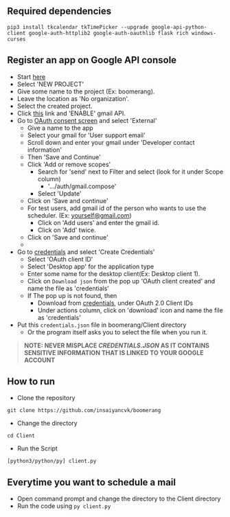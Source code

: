 ## Required dependencies

```
pip3 install tkcalendar tkTimePicker --upgrade google-api-python-client google-auth-httplib2 google-auth-oauthlib flask rich windows-curses
```

## Register an app on Google API console
- Start [here](https://console.developers.google.com/home/dashboard)
- Select 'NEW PROJECT'
- Give some name to the project (Ex: boomerang).
- Leave the location as 'No organization'.
- Select the created project.
- Click [this](https://console.developers.google.com/marketplace/product/google/gmail.googleapis.com) link and 'ENABLE' gmail API.
- Go to [OAuth consent screen](https://console.developers.google.com/apis/credentials/consent) and select 'External'
    - Give a name to the app
    - Select your gmail for 'User support email'
    - Scroll down and enter your gmail under 'Developer contact information'
    - Then 'Save and Continue'
    - Click 'Add or remove scopes'
        - Search for 'send' next to Filter and select (look for it under Scope column)
            - '.../auth/gmail.compose'
        - Select 'Update'
    - Click on 'Save and continue'
    - For test users, add gmail id of the person who wants to use the scheduler. (Ex: yourself@gmail.com)
        - Click on 'Add users' and enter the gmail id.
        - Click on 'Add' twice.
    - Click on 'Save and continue'
    - 
- Go to [credentials](https://console.developers.google.com/apis/credentials) and select 'Create Credentials'
    - Select 'OAuth client ID'
    - Select 'Desktop app' for the application type
    - Enter some name for the desktop client(Ex: Desktop client 1).
    - Click on `Download json` from the pop up 'OAuth client created' and name the file as 'credentials'
    - If The pop up is not found, then 
        - Download from [credentials](https://console.developers.google.com/apis/credentials), under OAuth 2.0 Client IDs
        - Under actions column, click on 'download' icon and name the file as 'credentials'
- Put this `credentials.json` file in boomerang/Client directory
    - Or the program itself asks you to select the file when you run it.

>**NOTE: NEVER MISPLACE _CREDENTIALS.JSON_ AS IT CONTAINS SENSITIVE INFORMATION THAT IS LINKED TO YOUR GOOGLE ACCOUNT**

## How to run

- Clone the repository

``` git clone https://github.com/insaiyancvk/boomerang ```

- Change the directory

``` cd Client ```

- Run the Script

``` [python3/python/py] client.py ```

## Everytime you want to schedule a mail

- Open command prompt and change the directory to the Client directory
- Run the code using `py client.py`